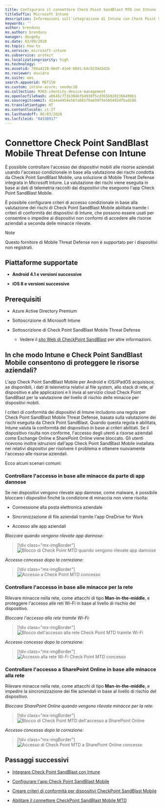 ```yaml
---
title: Configurare il connettore Check Point SandBlast MTD con Intune
titleSuffix: Microsoft Intune
description: Informazioni sull'integrazione di Intune con Check Point SandBlast Mobile Threat Defense per controllare l'accesso dei dispositivi mobili alle risorse aziendali.
keywords: ''
author: brenduns
ms.author: brenduns
manager: dougeby
ms.date: 03/09/2020
ms.topic: how-to
ms.service: microsoft-intune
ms.subservice: protect
ms.localizationpriority: high
ms.technology: ''
ms.assetid: 706a4228-9bdf-41e0-b8d1-64c923dd2d2b
ms.reviewer: davidra
ms.suite: ems
search.appverid: MET150
ms.custom: intune-azure; seodec18
ms.collection: M365-identity-device-management
ms.openlocfilehash: a0645c771b304bfb4930f5cd365b9291366499b1
ms.sourcegitcommit: 42a4a4454e56fa681f0ad39f5e585492dfbad286
ms.translationtype: HT
ms.contentlocale: it-IT
ms.lasthandoff: 06/03/2020
ms.locfileid: "84330917"
---
```

# <a name="check-point-sandblast-mobile-threat-defense-connector-with-intune"></a>Connettore Check Point SandBlast Mobile Threat Defense con Intune

È possibile controllare l'accesso dei dispositivi mobili alle risorse aziendali usando l'accesso condizionale in base alla valutazione dei rischi condotta da Check Point SandBlast Mobile, una soluzione di Mobile Threat Defense integrata in Microsoft Intune. La valutazione dei rischi viene eseguita in base ai dati di telemetria raccolti dai dispositivi che eseguono l'app Check Point SandBlast Mobile.

È possibile configurare criteri di accesso condizionale in base alla valutazione dei rischi di Check Point SandBlast Mobile abilitata tramite i criteri di conformità dei dispositivi di Intune, che possono essere usati per consentire o impedire ai dispositivi non conformi di accedere alle risorse aziendali a seconda delle minacce rilevate.

> [!NOTE]
> Questo fornitore di Mobile Threat Defense non è supportato per i dispositivi non registrati.

## <a name="supported-platforms"></a>Piattaforme supportate

- **Android 4.1 e versioni successive**

- **iOS 8 e versioni successive**

## <a name="pre-requisites"></a>Prerequisiti

- Azure Active Directory Premium

- Sottoscrizione di Microsoft Intune

- Sottoscrizione di Check Point SandBlast Mobile Threat Defense
  - Vedere il [sito Web di CheckPoint SandBlast](https://www.checkpoint.com/) per altre informazioni.

## <a name="how-do-intune-and-check-point-sandblast-mobile-help-protect-your-company-resources"></a>In che modo Intune e Check Point SandBlast Mobile consentono di proteggere le risorse aziendali?

L'app Check Point SandBlast Mobile per Android e iOS/iPadOS acquisisce, se disponibili, i dati di telemetria relativi al file system, allo stack di rete, al dispositivo e alle applicazioni e li invia al servizio cloud Check Point SandBlast per la valutazione del livello di rischio delle minacce per dispositivi mobili.

I criteri di conformità dei dispositivi di Intune includono una regola per Check Point SandBlast Mobile Threat Defense, basata sulla valutazione dei rischi eseguita da Check Point SandBlast. Quando questa regola è abilitata, Intune valuta la conformità del dispositivo in base ai criteri abilitati. Se il dispositivo risulta non conforme, l'accesso degli utenti a risorse aziendali come Exchange Online e SharePoint Online viene bloccato. Gli utenti ricevono inoltre istruzioni dall'app Check Point SandBlast Mobile installata nei relativi dispositivi per risolvere il problema e ottenere nuovamente l'accesso alle risorse aziendali.

Ecco alcuni scenari comuni:

### <a name="control-access-based-on-threats-from-malicious-apps"></a>Controllare l'accesso in base alle minacce da parte di app dannose

Se nei dispositivi vengono rilevate app dannose, come malware, è possibile bloccare i dispositivi finché la condizione di minaccia non viene risolta:

- Connessione alla posta elettronica aziendale

- Sincronizzazione di file aziendali tramite l'app OneDrive for Work

- Accesso alle app aziendali

*Bloccare quando vengono rilevate app dannose:*

> [!div class="mx-imgBorder"]
> ![Blocco di Check Point MTD quando vengono rilevate app dannose](./media/checkpoint-sandblast-mobile-mobile-threat-defense-connector/checkpoint-mtd-2.PNG)

*Accesso concesso dopo la correzione:*

> [!div class="mx-imgBorder"]
> ![Accesso a Check Point MTD concesso](./media/checkpoint-sandblast-mobile-mobile-threat-defense-connector/checkpoint-mtd-3.PNG)

### <a name="control-access-based-on-threat-to-network"></a>Controllare l'accesso in base alle minacce per la rete

Rilevare minacce nella rete, come attacchi di tipo **Man-in-the-middle**, e proteggere l'accesso alle reti Wi-Fi in base al livello di rischio del dispositivo.

*Bloccare l'accesso alla rete tramite Wi-Fi:*

> [!div class="mx-imgBorder"]
> ![Blocco dell'accesso alla rete Check Point MTD tramite Wi-Fi](./media/checkpoint-sandblast-mobile-mobile-threat-defense-connector/checkpoint-mtd-4.PNG)

*Accesso concesso dopo la correzione:*

> [!div class="mx-imgBorder"]
> ![Accesso alla rete Wi-Fi Check Point MTD concesso](./media/checkpoint-sandblast-mobile-mobile-threat-defense-connector/checkpoint-mtd-5.PNG)

### <a name="control-access-to-sharepoint-online-based-on-threat-to-network"></a>Controllare l'accesso a SharePoint Online in base alle minacce alla rete

Rilevare minacce nella rete, come attacchi di tipo **Man-in-the-middle**, e impedire la sincronizzazione dei file aziendali in base al livello di rischio del dispositivo.

*Bloccare SharePoint Online quando vengono rilevate minacce per la rete:*

> [!div class="mx-imgBorder"]
> ![Blocco di Check Point MTD dell'accesso a SharePoint Online](./media/checkpoint-sandblast-mobile-mobile-threat-defense-connector/checkpoint-mtd-6.PNG)

*Accesso concesso dopo la correzione:*

> [!div class="mx-imgBorder"]
> ![Accesso di Check Point MTD a SharePoint Online concesso](./media/checkpoint-sandblast-mobile-mobile-threat-defense-connector/checkpoint-mtd-7.PNG)

<!-- ### Control access on unenrolled devices based on threats from malicious apps

When the Check Point Sandblast Mobile Threat Defense solution considers a device to be infected:
> [!div class="mx-imgBorder"]
> ![App protection policy blocks due to detected malware](./media/checkpoint-sandblast-mobile-mobile-threat-defense-connector/sandblast-app-policy-block.png)

Access is granted on remediation:

> [!div class="mx-imgBorder"]
> ![Access is granted on remediation for App protection policy](./media/checkpoint-sandblast-mobile-mobile-threat-defense-connector/sandblast-app-policy-remediated.png)
-->

## <a name="next-steps"></a>Passaggi successivi

- [Integrare Check Point SandBlast con Intune](checkpoint-sandblast-mobile-mtd-connector-integration.md)

- [Configurare l'app Check Point SandBlast Mobile](mtd-apps-ios-app-configuration-policy-add-assign.md)

- [Creare criteri di conformità per dispositivi CheckPoint SandBlast Mobile](mtd-device-compliance-policy-create.md)

- [Abilitare il connettore CheckPoint SandBlast Mobile MTD](mtd-connector-enable.md)
